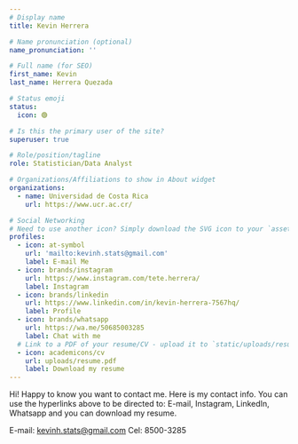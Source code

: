```yaml
---
# Display name
title: Kevin Herrera

# Name pronunciation (optional)
name_pronunciation: ''

# Full name (for SEO)
first_name: Kevin
last_name: Herrera Quezada

# Status emoji
status:
  icon: 🟢

# Is this the primary user of the site?
superuser: true

# Role/position/tagline
role: Statistician/Data Analyst

# Organizations/Affiliations to show in About widget
organizations:
  - name: Universidad de Costa Rica
    url: https://www.ucr.ac.cr/

# Social Networking
# Need to use another icon? Simply download the SVG icon to your `assets/media/icons/` folder.
profiles:
  - icon: at-symbol
    url: 'mailto:kevinh.stats@gmail.com'
    label: E-mail Me
  - icon: brands/instagram
    url: https://www.instagram.com/tete.herrera/
    label: Instagram
  - icon: brands/linkedin
    url: https://www.linkedin.com/in/kevin-herrera-7567hq/
    label: Profile
  - icon: brands/whatsapp
    url: https://wa.me/50685003285
    label: Chat with me
  # Link to a PDF of your resume/CV - upload it to `static/uploads/resume.pdf`
  - icon: academicons/cv
    url: uploads/resume.pdf
    label: Download my resume
---
```


Hi! Happy to know you want to contact me. Here is my contact info. You can use the hyperlinks above to be directed to: E-mail, Instagram, LinkedIn, Whatsapp and you can download my resume.

E-mail: kevinh.stats@gmail.com
Cel: 8500-3285


